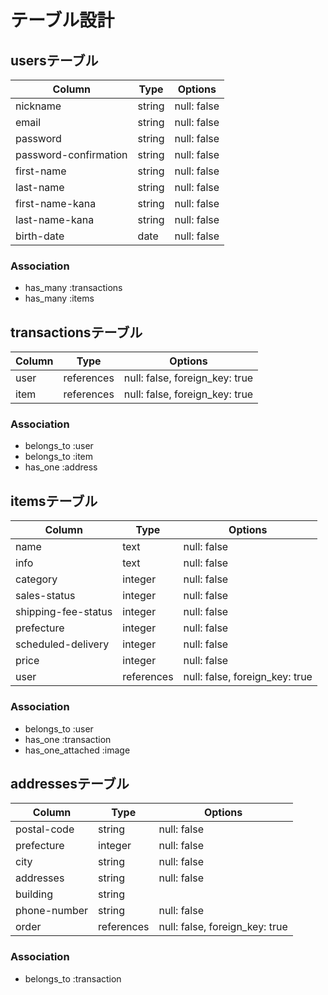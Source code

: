 # テーブル設計

## usersテーブル

|Column|Type|Options|
|---|---|---|
|nickname|string|null: false|
|email|string|null: false|
|password|string|null: false|
|password-confirmation|string|null: false|
|first-name|string|null: false|
|last-name|string|null: false|
|first-name-kana|string|null: false|
|last-name-kana|string|null: false|
|birth-date|date|null: false|

### Association

- has_many :transactions
- has_many :items

## transactionsテーブル

|Column|Type|Options|
|---|---|---|
|user|references|null: false, foreign_key: true|
|item|references|null: false, foreign_key: true|

### Association

- belongs_to :user
- belongs_to :item
- has_one :address

## itemsテーブル

|Column|Type|Options|
|---|---|---|
|name|text|null: false|
|info|text|null: false|
|category|integer|null: false|
|sales-status|integer|null: false|
|shipping-fee-status|integer|null: false|
|prefecture|integer|null: false|
|scheduled-delivery|integer|null: false|
|price|integer|null: false|
|user|references|null: false, foreign_key: true|

### Association

- belongs_to :user
- has_one :transaction
- has_one_attached :image

## addressesテーブル

|Column|Type|Options|
|---|---|---|
|postal-code|string|null: false|
|prefecture|integer|null: false|
|city|string|null: false|
|addresses|string|null: false|
|building|string||
|phone-number|string|null: false|
|order|references|null: false, foreign_key: true|

### Association

- belongs_to :transaction